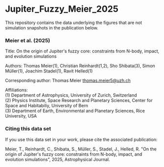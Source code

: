 # Jupiter_Fuzzy_Meier_2025

This repository contains the data underlying the figures that are not simulation snapshots in the publication below.

### Meier et al. (2025)

Title: On the origin of Jupiter's fuzzy core: constraints from N-body, impact, and evolution simulations

Authors: Thomas Meier(1), Christian Reinhardt(1,2), Sho Shibata(3), Simon Müller(1), Joachim Stadel(1), Ravit Helled(1)

Corresponding author: Thomas Meier <thomas.meier5@uzh.ch>

Affiliations:\
(1) Department of Astrophysics, University of Zurich, Switzerland\
(2) Physics Institute, Space Research and Planetary Sciences, Center for Space and Habitabiliy, University of Bern\
(3) Department of Earth, Environmental and Planetary Sciences, Rice University, USA

### Citing this data set

If you use this data set in your work, please cite the associated publication:

Meier, T., Reinhardt, C., Shibata, S., Müller, S., Stadel, J., Helled, R. "On the origin of Jupiter's fuzzy core: constraints from N-body, impact, and evolution simulations", 2025, Astrophysical Journal.